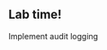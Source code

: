 <!-- .slide: data-background="url('resources/lab2.jpg')" -->
<!-- .slide: class="lab" -->

## Lab time!

Implement audit logging
